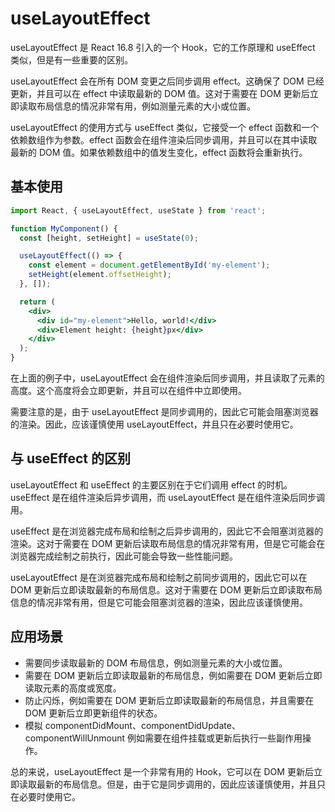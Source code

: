 # useLayoutEffect

useLayoutEffect 是 React 16.8 引入的一个 Hook，它的工作原理和 useEffect 类似，但是有一些重要的区别。

useLayoutEffect 会在所有 DOM 变更之后同步调用 effect。这确保了 DOM 已经更新，并且可以在 effect 中读取最新的 DOM 值。这对于需要在 DOM 更新后立即读取布局信息的情况非常有用，例如测量元素的大小或位置。

useLayoutEffect 的使用方式与 useEffect 类似，它接受一个 effect 函数和一个依赖数组作为参数。effect 函数会在组件渲染后同步调用，并且可以在其中读取最新的 DOM 值。如果依赖数组中的值发生变化，effect 函数将会重新执行。

## 基本使用

```jsx
import React, { useLayoutEffect, useState } from 'react';

function MyComponent() {
  const [height, setHeight] = useState(0);

  useLayoutEffect(() => {
    const element = document.getElementById('my-element');
    setHeight(element.offsetHeight);
  }, []);

  return (
    <div>
      <div id="my-element">Hello, world!</div>
      <div>Element height: {height}px</div>
    </div>
  );
}
```

在上面的例子中，useLayoutEffect 会在组件渲染后同步调用，并且读取了元素的高度。这个高度将会立即更新，并且可以在组件中立即使用。

需要注意的是，由于 useLayoutEffect 是同步调用的，因此它可能会阻塞浏览器的渲染。因此，应该谨慎使用 useLayoutEffect，并且只在必要时使用它。

## 与 useEffect 的区别

useLayoutEffect 和 useEffect 的主要区别在于它们调用 effect 的时机。useEffect 是在组件渲染后异步调用，而 useLayoutEffect 是在组件渲染后同步调用。

useEffect 是在浏览器完成布局和绘制之后异步调用的，因此它不会阻塞浏览器的渲染。这对于需要在 DOM 更新后读取布局信息的情况非常有用，但是它可能会在浏览器完成绘制之前执行，因此可能会导致一些性能问题。

useLayoutEffect 是在浏览器完成布局和绘制之前同步调用的，因此它可以在 DOM 更新后立即读取最新的布局信息。这对于需要在 DOM 更新后立即读取布局信息的情况非常有用，但是它可能会阻塞浏览器的渲染，因此应该谨慎使用。

## 应用场景

- 需要同步读取最新的 DOM 布局信息，例如测量元素的大小或位置。
- 需要在 DOM 更新后立即读取最新的布局信息，例如需要在 DOM 更新后立即读取元素的高度或宽度。
- 防止闪烁，例如需要在 DOM 更新后立即读取最新的布局信息，并且需要在 DOM 更新后立即更新组件的状态。
- 模拟 componentDidMount、componentDidUpdate、componentWillUnmount 例如需要在组件挂载或更新后执行一些副作用操作。

总的来说，useLayoutEffect 是一个非常有用的 Hook，它可以在 DOM 更新后立即读取最新的布局信息。但是，由于它是同步调用的，因此应该谨慎使用，并且只在必要时使用它。
